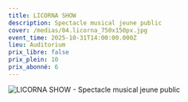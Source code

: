 ```yaml
---
title: LICORNA SHOW
description: Spectacle musical jeune public
cover: /medias/04.licorna_750x150px.jpg
event_time: 2025-10-31T14:00:00.000Z
lieu: Auditorium
prix_libre: false
prix_plein: 10
prix_abonné: 6
---
```

![LICORNA SHOW - Spectacle musical jeune public](/medias/04.licorna_750x150px.jpg "LICORNA SHOW - Spectacle musical jeune public")